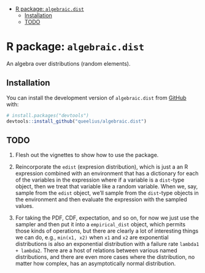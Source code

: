 
  - [R package: `algebraic.dist`](#r-package-algebraicdist)
      - [Installation](#installation)
      - [TODO](#todo)

<!-- README.md is generated from README.Rmd. Please edit that file -->

# R package: `algebraic.dist`

<!-- badges: start -->

<!-- badges: end -->

An algebra over distributions (random elements).

## Installation

You can install the development version of `algebraic.dist` from
[GitHub](https://github.com/) with:

``` r
# install.packages("devtools")
devtools::install_github("queelius/algebraic.dist")
```

## TODO

1.  Flesh out the vignettes to show how to use the package.

2.  Reincorporate the `edist` (expresion distribution), which is just a
    an R expression combined with an environment that has a dictionary
    for each of the variables in the expression where if a variable is a
    `dist`-type object, then we treat that variable like a random
    variable. When we, say, sample from the `edist` object, we’ll sample
    from the `dist`-type objects in the environment and then evaluate
    the expression with the sampled values.

3.  For taking the PDF, CDF, expectation, and so on, for now we just use
    the sampler and then put it into a `empirical_dist` object, which
    permits those kinds of operations, but there are clearly a lot of
    interesting things we can do, e.g., `min(x1, x2)` when `x1` and `x2`
    are exponential distributions is also an exponential distribution
    with a failure rate `lambda1 + lambda2`. There are a host of
    relations between various named distributions, and there are even
    more cases where the distribution, no matter how complex, has an
    asymptotically normal distribution.
